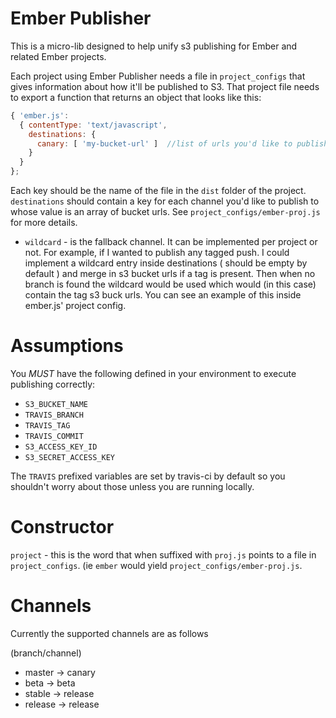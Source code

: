 # Ember Publisher

This is a micro-lib designed to help unify s3 publishing for Ember and related Ember projects.

Each project using Ember Publisher needs a file in `project_configs` that gives information about how it'll be published to S3.  That project file needs to export a function that returns an object that looks like this:

```js
{ 'ember.js':
  { contentType: 'text/javascript',
    destinations: {
      canary: [ 'my-bucket-url' ]  //list of urls you'd like to publish to canary
    }
  }
};
```

Each key should be the name of the file in the `dist` folder of the project.  `destinations` should contain a key for each channel you'd like to publish to whose value is an array of bucket urls.  See `project_configs/ember-proj.js` for more details.

- `wildcard` - is the fallback channel.  It can be implemented per project or not.  For example, if I wanted to publish any tagged push.  I could implement a wildcard entry inside destinations ( should be empty by default ) and merge in s3 bucket urls if a tag is present.  Then when no branch is found the wildcard would be used which would (in this case) contain the tag s3 buck urls.  You can see an example of this inside ember.js' project config.

# Assumptions

You _MUST_ have the following defined in your environment to execute publishing correctly:

- `S3_BUCKET_NAME`
- `TRAVIS_BRANCH`
- `TRAVIS_TAG`
- `TRAVIS_COMMIT`
- `S3_ACCESS_KEY_ID`
- `S3_SECRET_ACCESS_KEY`

The `TRAVIS` prefixed variables are set by travis-ci by default so you shouldn't worry about those unless you are running locally.

# Constructor

`project` - this is the word that when suffixed with `proj.js` points to a file in `project_configs`.  (ie `ember` would yield `project_configs/ember-proj.js`.


# Channels

Currently the supported channels are as follows

(branch/channel)
- master -> canary
- beta -> beta
- stable -> release
- release -> release
